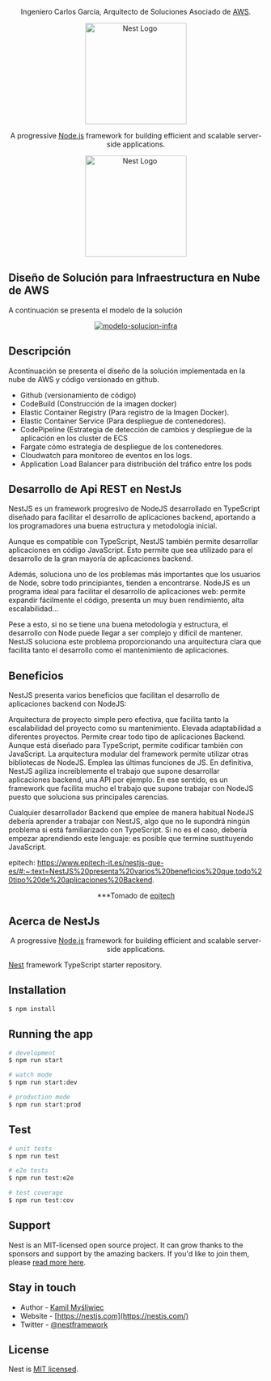 <p align="center">Ingeniero Carlos García, Arquitecto de Soluciones Asociado de <a href="https://aws.amazon.com/es/" target="_blank">AWS</a>.</p>
<p align="center">
<p align="center">
  <a href="https://www.linkedin.com/in/ingcarlosgarciachacon/" target="blank"><img src="https://media.licdn.com/dms/image/C5603AQHQqJttsF0cJg/profile-displayphoto-shrink_200_200/0/1656990249470?e=1683763200&v=beta&t=B8efnOKuHa1El-fWUwCYhuchgzP7-S70tLNlaF6EgTQ" width="200" alt="Nest Logo" /></a>
</p>

[circleci-image]: https://img.shields.io/circleci/build/github/nestjs/nest/master?token=abc123def456
[circleci-url]: https://circleci.com/gh/nestjs/nest

  <p align="center">A progressive <a href="http://nodejs.org" target="_blank">Node.js</a> framework for building efficient and scalable server-side applications.</p>
    <p align="center">

<p align="center">
  <a href="http://nestjs.com/" target="blank"><img src="https://nestjs.com/img/logo-small.svg" width="200" alt="Nest Logo" /></a>
</p>

[circleci-image]: https://img.shields.io/circleci/build/github/nestjs/nest/master?token=abc123def456
[circleci-url]: https://circleci.com/gh/nestjs/nest

## Diseño de Solución para Infraestructura en Nube de AWS
<p> A continuación se presenta el modelo de la solución  </p>
<p align="center">
<a href="https://ibb.co/4RWyv8c"><img src="https://i.ibb.co/N2xhD9X/modelo-solucion-infra.png" alt="modelo-solucion-infra" border="0"></a>
</p>

## Descripción

Acontinuación se presenta el diseño de la solución implementada en la nube de AWS y código versionado en github.
 - Github (versionamiento de código)
 - CodeBuild (Construcción de la imagen docker)
 - Elastic Container Registry (Para registro de la Imagen Docker).
 - Elastic Container Service (Para despliegue de contenedores).
 - CodePipeline (Estrategia de detección de cambios y despliegue de la aplicación en los cluster de ECS
 - Fargate cómo estrategia de despliegue de los contenedores.
 - Cloudwatch para monitoreo de eventos en los logs.
 - Application Load Balancer para distribución del tráfico entre los pods


## Desarrollo de Api REST en NestJs

NestJS es un framework progresivo de NodeJS desarrollado en TypeScript diseñado para facilitar el desarrollo de aplicaciones backend, aportando a los programadores una buena estructura y metodología inicial.

Aunque es compatible con TypeScript, NestJS también permite desarrollar aplicaciones en código JavaScript. Esto permite que sea utilizado para el desarrollo de la gran mayoría de aplicaciones backend. 

Además, soluciona uno de los problemas más importantes que los usuarios de Node, sobre todo principiantes, tienden a encontrarse. NodeJS es un programa ideal para facilitar el desarrollo de aplicaciones web: permite expandir fácilmente el código, presenta un muy buen rendimiento, alta escalabilidad… 

Pese a esto, si no se tiene una buena metodología y estructura, el desarrollo con Node puede llegar a ser complejo y difícil de mantener. NestJS soluciona este problema proporcionando una arquitectura clara que facilita tanto el desarrollo como el mantenimiento de aplicaciones. 

## Beneficios

NestJS presenta varios beneficios que facilitan el desarrollo de aplicaciones backend con NodeJS:

Arquitectura de proyecto simple pero efectiva, que facilita tanto la escalabilidad del proyecto como su mantenimiento.
Elevada adaptabilidad a diferentes proyectos. Permite crear todo tipo de aplicaciones Backend.
Aunque está diseñado para TypeScript, permite codificar también con JavaScript.
La arquitectura modular del framework permite utilizar otras bibliotecas de NodeJS.
Emplea las últimas funciones de JS. 
En definitiva, NestJS agiliza increíblemente el trabajo que supone desarrollar aplicaciones backend, una API por ejemplo. En ese sentido, es un framework que facilita mucho el trabajo que supone trabajar con NodeJS puesto que soluciona sus principales carencias. 

Cualquier desarrollador Backend que emplee de manera habitual NodeJS debería aprender a trabajar con NestJS, algo que no le supondrá ningún problema si está familiarizado con TypeScript. Si no es el caso, debería empezar aprendiendo este lenguaje: es posible que termine sustituyendo JavaScript.


epitech: 
https://www.epitech-it.es/nestjs-que-es/#:~:text=NestJS%20presenta%20varios%20beneficios%20que,todo%20tipo%20de%20aplicaciones%20Backend.

<p align="center">***Tomado de <a href="https://www.epitech-it.es/nestjs-que-es/#:~:text=NestJS%20presenta%20varios%20beneficios%20que,todo%20tipo%20de%20aplicaciones%20Backend." target="_blank">epitech</a> </p>


## Acerca de NestJs


[circleci-image]: https://img.shields.io/circleci/build/github/nestjs/nest/master?token=abc123def456
[circleci-url]: https://circleci.com/gh/nestjs/nest

  <p align="center">A progressive <a href="http://nodejs.org" target="_blank">Node.js</a> framework for building efficient and scalable server-side applications.</p>
    <p align="center">
  <!--[![Backers on Open Collective](https://opencollective.com/nest/backers/badge.svg)](https://opencollective.com/nest#backer)
  [![Sponsors on Open Collective](https://opencollective.com/nest/sponsors/badge.svg)](https://opencollective.com/nest#sponsor)-->


[Nest](https://github.com/nestjs/nest) framework TypeScript starter repository.

## Installation

```bash
$ npm install
```

## Running the app

```bash
# development
$ npm run start

# watch mode
$ npm run start:dev

# production mode
$ npm run start:prod
```

## Test

```bash
# unit tests
$ npm run test

# e2e tests
$ npm run test:e2e

# test coverage
$ npm run test:cov
```


## Support

Nest is an MIT-licensed open source project. It can grow thanks to the sponsors and support by the amazing backers. If you'd like to join them, please [read more here](https://docs.nestjs.com/support).

## Stay in touch

- Author - [Kamil Myśliwiec](https://kamilmysliwiec.com)
- Website - [https://nestjs.com](https://nestjs.com/)
- Twitter - [@nestframework](https://twitter.com/nestframework)

## License

Nest is [MIT licensed](LICENSE).
